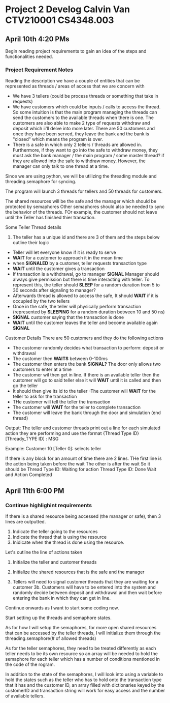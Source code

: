 # Project 2 Develog Calvin Van CTV210001 CS4348.003

## April 10th 4:20 PMs
Begin reading project requirements to gain an idea of the steps and functionalities needed.

### Project Requirement Notes
Reading the description we have a couple of entities that can be represented as threads / areas of access that we are concern with
- We have 3 tellers (could be process threads or something that take in requests)
- We have customers which could be inputs / calls to access the thread. So some intuition is that the main program managing the threads can send the customers to the available threads when there is one. The customers are also able to make 2 type of requests withdraw and deposit which ii'll delve into more later. There are 50 customers and once they have been served, they leave the bank and the bank is "closed" which means the program is over.
- There is a safe in which only 2 tellers / threads are allowed in. Furthermore, if they want to go into the safe to withdraw money, they must ask the bank manager / the main program / some master thread? if they are allowed into the safe to withdraw money. However, the manager can only talk to one thread at a time.

Since we are using python, we will be utilizing the threading module and threading.semaphore for syncing.

The program will launch 3 threads for tellers and 50 threads for customers.

The shared resources will be the safe and the manager which should be protected by semaphores Other semaphores should also be needed to sync the behavior of the threads. FOr example, the customer should not leave until the Teller has finished thier transation.

Some Teller Thread details
1.  The teller has a unique id and there are 3 of them and the steps below outline their logic
- Teller will let everyone know if it is ready to serve
- **WAIT** for a customer to approach it in the mean time
- when **SIGNALED** by a customer, teller requests transaction type
- **WAIT** until the customer gives a transaction
- If transaction is a withdrawal, go to manager **SIGNAL** Manager should always give permission but there is time interacting with teller. To represent this, the teller should **SLEEP** for a random duration from 5 to 30 seconds after signaling to manager?
- Afterwards thread is allowed to access the safe, It should **WAIT** if it is occupied by the two tellers
- Once in the safe, the teller will physically perform transaction (represented by **SLEEPING** for a random duration between 10 and 50 ns)
- **SIGNAL** customer saying that the transaction is done
- **WAIT** until the customer leaves the teller and become available again **SIGNAL**


Customer Details
There are 50 customers and they do the following actions
- The customer randomly decides what transaction to perform: deposit or withdrawal
- The customer then **WAITS** between 0-100ms
- The customer then enters the bank **SIGNAL?** The door only allows two customers to enter at a time
- The customer wil then get in line. If there is an available teller then the customer will go to said teller else it will **WAIT** until it is called and then go the teller
- It should then give its id to the teller
-The customer will **WAIT** for the teller to ask for the transaction
- THe customer will tell the teller the transaction
- The customer will **WAIT** for the teller to complete transaction
- The customer will leave the bank through the door and simulation (end thread)


Output:
The teller and customer threads print out a line for each simulated action they are performing and use the format
{Thread Type ID} [Thready_TYPE ID] : MSG

Example:
Customer 10 [Teller 0]: selects teller

If there is any block for an amount of time there are 2 lines.
THe first line is the action being taken before the wait
The other is after the wait
So it should be 
Thread Type ID: Waiting for action
Thread Type ID: Done Wait and Action Completed



## April 11th 6:00 PM
### Continue highlighint requirements

If there is a shared resource being accessed (the manager or safe), then 3 lines are outputted.

1. Indicate the teller going to the resources
2. Indicate the thread that is using the resource
3. Inidicate when the thread is done using the resource.

Let's outline the line of actions taken

1. Initialize the teller and customer threads
2. Initialize the shared resources that is the safe and the manager

3. Tellers will need to signal customer threads that they are waiting for a customer
3b. Customers will have to be entered into the system and randomly decide between deposit and withdrawal and then wait before entering the bank in which they can get in line.

Continue onwards as I want to start some coding now.

Start setting up the threads and semaphore states.

As for how I will setup the semaphores, for more open shared resources that can be accessed by the teller threads, I will initialize them through the threading.semaphore(# of allowed threads)

As for the teller semaphores, they need to be treated differently as each teller needs to be its own resource so an array will be needed to hold the semaphore for each teller which has a number of conditions mentioned in the code of the rogram.


In addition to the state of the semaphores, I will look into using a variable to hold the states such as the teller who has to hold onto the transaction type that it has and the customer ID, an array filled with dictionaries keyed by the customerID and transaction string will work for easy access and the number of available tellers.